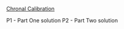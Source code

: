 [Chronal Calibration](https://adventofcode.com/2018/day/1)

P1 - Part One solution
P2 - Part Two solution